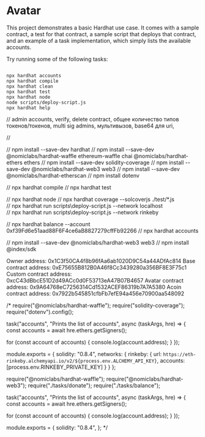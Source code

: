# Avatar

This project demonstrates a basic Hardhat use case. It comes with a sample contract, a test for that contract, a sample script that deploys that contract, and an example of a task implementation, which simply lists the available accounts.

Try running some of the following tasks:

```shell

npx hardhat accounts
npx hardhat compile
npx hardhat clean
npx hardhat test
npx hardhat node
node scripts/deploy-script.js
npx hardhat help

```
// admin accounts, verify, delete contract, общее количество типов токенов/токенов, multi sig admins, мультивызов, base64 для uri,

// 

// npm install --save-dev hardhat
// npm install --save-dev @nomiclabs/hardhat-waffle ethereum-waffle chai @nomiclabs/hardhat-ethers ethers
// npm install --save-dev solidity-coverage
// npm install --save-dev @nomiclabs/hardhat-web3 web3
// npm install --save-dev @nomiclabs/hardhat-etherscan
// npm install dotenv


// npx hardhat compile
// npx hardhat test

// npx hardhat node
// npx hardhat coverage --solcoverjs ./test/*.js  
// npx hardhat run scripts\deploy-script.js --network localhost      
// npx hardhat run scripts\deploy-script.js --network rinkeby


// npx hardhat balance --account 0xf39Fd6e51aad88F6F4ce6aB8827279cffFb92266
// npx hardhat accounts

// npm install --save-dev @nomiclabs/hardhat-web3 web3
// npm install @index/sdk



Owner address: 0x1C3f50CA4f8b96fAa6ab1020D9C54a44ADfAc814
Base contract address: 0xE75655B812B0A46f8Cc3439280a356BF8E3F75c1
Custom contract address: 0xcC43dBbcE51D2d49ACc0d0F53713eA47B07B4657
Avatar contract address: 0x9A64768eC7256314Cd1532ACEF86319b7A7A5380
Acoin contract address: 0x7922b545851cfbFb7efE94a456e70900aa548092



/*
require("@nomiclabs/hardhat-waffle");
require("solidity-coverage");
require("dotenv").config();

task("accounts", "Prints the list of accounts", async (taskArgs, hre) => {
const accounts = await hre.ethers.getSigners();

for (const account of accounts) {
console.log(account.address);
}
});

module.exports = {
solidity: "0.8.4",
networks: {
rinkeby: {
url: `https://eth-rinkeby.alchemyapi.io/v2/${process.env.ALCHEMY_API_KEY}`,
accounts: [process.env.RINKEBY_PRIVATE_KEY]
}
}
};


require("@nomiclabs/hardhat-waffle");
require("@nomiclabs/hardhat-web3");
require("./tasks/donate");
require("./tasks/balance");

task("accounts", "Prints the list of accounts", async (taskArgs, hre) => {
const accounts = await hre.ethers.getSigners();

for (const account of accounts) {
console.log(account.address);
}
});


module.exports = {
solidity: "0.8.4",
};
*/